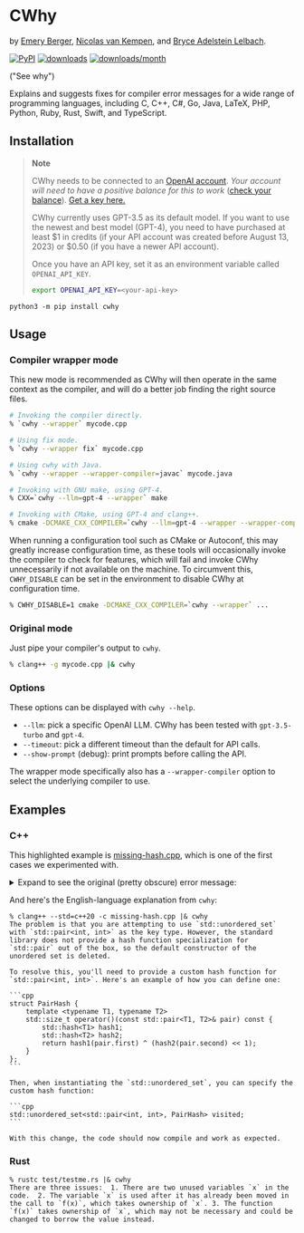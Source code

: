 # CWhy

by [Emery Berger](https://emeryberger.com), [Nicolas van Kempen](https://nvankempen.com/), and [Bryce Adelstein Lelbach](https://twitter.com/blelbach?lang=en).

[![PyPI](https://img.shields.io/pypi/v/cwhy.svg)](https://pypi.org/project/cwhy/)
[![downloads](https://static.pepy.tech/badge/cwhy)](https://pepy.tech/project/cwhy)
[![downloads/month](https://static.pepy.tech/badge/cwhy/month)](https://pepy.tech/project/cwhy)

("See why")

Explains and suggests fixes for compiler error messages for a wide range of programming languages, including C, C++, C#, Go, Java, LaTeX, PHP, Python, Ruby, Rust, Swift, and TypeScript.

## Installation

> **Note**
>
> CWhy needs to be connected to an [OpenAI account](https://openai.com/api/). _Your account will need to have a positive balance for this to work_ ([check your balance](https://platform.openai.com/account/usage)). [Get a key here.](https://platform.openai.com/account/api-keys)
>
> CWhy currently uses GPT-3.5 as its default model. If you want to use the newest and best model (GPT-4), you need to have purchased  at least $1 in credits (if your API account was created before August 13, 2023) or $0.50 (if you have a newer API account).
>
> Once you have an API key, set it as an environment variable called `OPENAI_API_KEY`.
>
> ```bash
> export OPENAI_API_KEY=<your-api-key>
> ```

```
python3 -m pip install cwhy
```

## Usage

### Compiler wrapper mode

This new mode is recommended as CWhy will then operate in the same context as the compiler, and will do a better job
finding the right source files.

```bash
# Invoking the compiler directly.
% `cwhy --wrapper` mycode.cpp

# Using fix mode.
% `cwhy --wrapper fix` mycode.cpp

# Using cwhy with Java.
% `cwhy --wrapper --wrapper-compiler=javac` mycode.java

# Invoking with GNU make, using GPT-4.
% CXX=`cwhy --llm=gpt-4 --wrapper` make

# Invoking with CMake, using GPT-4 and clang++.
% cmake -DCMAKE_CXX_COMPILER=`cwhy --llm=gpt-4 --wrapper --wrapper-compiler=clang++` ...
```

When running a configuration tool such as CMake or Autoconf, this may greatly increase configuration time, as these
tools will occasionally invoke the compiler to check for features, which will fail and invoke CWhy unnecessarily if not
available on the machine. To circumvent this, `CWHY_DISABLE` can be set in the environment to disable CWhy at
configuration time.

```bash
% CWHY_DISABLE=1 cmake -DCMAKE_CXX_COMPILER=`cwhy --wrapper` ...
```

### Original mode

Just pipe your compiler's output to `cwhy`.

```bash
% clang++ -g mycode.cpp |& cwhy
```

### Options

These options can be displayed with `cwhy --help`.

 -  `--llm`: pick a specific OpenAI LLM. CWhy has been tested with `gpt-3.5-turbo` and `gpt-4`.
 -  `--timeout`: pick a different timeout than the default for API calls.
 -  `--show-prompt` (debug): print prompts before calling the API.

The wrapper mode specifically also has a `--wrapper-compiler` option to select the underlying compiler to use.

## Examples

### C++

This highlighted example is [missing-hash.cpp](tests/c++/missing-hash.cpp), which is one of the first cases we
experimented with.

<details>
<summary>
Expand to see the original (pretty obscure) error message:
</summary>

```
% clang++ --std=c++20 -c missing-hash.cpp
missing-hash.cpp:13:45: error: call to implicitly-deleted default constructor of 'std::unordered_set<std::pair<int, int>>'
    std::unordered_set<std::pair<int, int>> visited;
                                            ^
/usr/lib/gcc/x86_64-linux-gnu/10/../../../../include/c++/10/bits/unordered_set.h:135:7: note: explicitly defaulted function was implicitly deleted here
      unordered_set() = default;
      ^
/usr/lib/gcc/x86_64-linux-gnu/10/../../../../include/c++/10/bits/unordered_set.h:100:18: note: default constructor of 'unordered_set<std::pair<int, int>>' is implicitly deleted because field '_M_h' has a deleted default constructor
      _Hashtable _M_h;
                 ^
/usr/lib/gcc/x86_64-linux-gnu/10/../../../../include/c++/10/bits/hashtable.h:451:7: note: explicitly defaulted function was implicitly deleted here
      _Hashtable() = default;
      ^
/usr/lib/gcc/x86_64-linux-gnu/10/../../../../include/c++/10/bits/hashtable.h:174:7: note: default constructor of '_Hashtable<std::pair<int, int>, std::pair<int, int>, std::allocator<std::pair<int, int>>, std::__detail::_Identity, std::equal_to<std::pair<int, int>>, std::hash<std::pair<int, int>>, std::__detail::_Mod_range_hashing, std::__detail::_Default_ranged_hash, std::__detail::_Prime_rehash_policy, std::__detail::_Hashtable_traits<true, true, true>>' is implicitly deleted because base class '__detail::_Hashtable_base<pair<int, int>, pair<int, int>, _Identity, equal_to<pair<int, int>>, hash<pair<int, int>>, _Mod_range_hashing, _Default_ranged_hash, _Hashtable_traits<true, true, true>>' has a deleted default constructor
    : public __detail::_Hashtable_base<_Key, _Value, _ExtractKey, _Equal,
      ^
/usr/lib/gcc/x86_64-linux-gnu/10/../../../../include/c++/10/bits/hashtable_policy.h:1791:5: note: explicitly defaulted function was implicitly deleted here
    _Hashtable_base() = default;
    ^
/usr/lib/gcc/x86_64-linux-gnu/10/../../../../include/c++/10/bits/hashtable_policy.h:1726:5: note: default constructor of '_Hashtable_base<std::pair<int, int>, std::pair<int, int>, std::__detail::_Identity, std::equal_to<std::pair<int, int>>, std::hash<std::pair<int, int>>, std::__detail::_Mod_range_hashing, std::__detail::_Default_ranged_hash, std::__detail::_Hashtable_traits<true, true, true>>' is implicitly deleted because base class '_Hash_code_base<pair<int, int>, pair<int, int>, _Identity, hash<pair<int, int>>, _Mod_range_hashing, _Default_ranged_hash, _Hashtable_traits<true, true, true>::__hash_cached::value>' has a deleted default constructor
  : public _Hash_code_base<_Key, _Value, _ExtractKey, _H1, _H2, _Hash,
    ^
/usr/lib/gcc/x86_64-linux-gnu/10/../../../../include/c++/10/bits/hashtable_policy.h:1368:7: note: explicitly defaulted function was implicitly deleted here
      _Hash_code_base() = default;
      ^
/usr/lib/gcc/x86_64-linux-gnu/10/../../../../include/c++/10/bits/hashtable_policy.h:1344:7: note: default constructor of '_Hash_code_base<std::pair<int, int>, std::pair<int, int>, std::__detail::_Identity, std::hash<std::pair<int, int>>, std::__detail::_Mod_range_hashing, std::__detail::_Default_ranged_hash, true>' is implicitly deleted because base class '_Hashtable_ebo_helper<1, hash<pair<int, int>>>' has a deleted default constructor
      private _Hashtable_ebo_helper<1, _H1>,
      ^
/usr/lib/gcc/x86_64-linux-gnu/10/../../../../include/c++/10/bits/hashtable_policy.h:1112:7: note: explicitly defaulted function was implicitly deleted here
      _Hashtable_ebo_helper() = default;
      ^
/usr/lib/gcc/x86_64-linux-gnu/10/../../../../include/c++/10/bits/hashtable_policy.h:1110:7: note: default constructor of '_Hashtable_ebo_helper<1, std::hash<std::pair<int, int>>, true>' is implicitly deleted because base class 'std::hash<std::pair<int, int>>' has a deleted default constructor
    : private _Tp
      ^
/usr/lib/gcc/x86_64-linux-gnu/10/../../../../include/c++/10/bits/functional_hash.h:101:19: note: default constructor of 'hash<std::pair<int, int>>' is implicitly deleted because base class '__hash_enum<pair<int, int>>' has no default constructor
    struct hash : __hash_enum<_Tp>
                  ^
In file included from missing-hash.cpp:1:
In file included from /usr/lib/gcc/x86_64-linux-gnu/10/../../../../include/c++/10/functional:61:
In file included from /usr/lib/gcc/x86_64-linux-gnu/10/../../../../include/c++/10/unordered_map:46:
In file included from /usr/lib/gcc/x86_64-linux-gnu/10/../../../../include/c++/10/bits/hashtable.h:35:
/usr/lib/gcc/x86_64-linux-gnu/10/../../../../include/c++/10/bits/hashtable_policy.h:1377:2: error: static assertion failed due to requirement 'std::__is_invocable<const std::hash<std::pair<int, int>> &, const std::pair<int, int> &>{}': hash function must be invocable with an argument of key type
        static_assert(__is_invocable<const _H1&, const _Key&>{},
        ^             ~~~~~~~~~~~~~~~~~~~~~~~~~~~~~~~~~~~~~~~~~
/usr/lib/gcc/x86_64-linux-gnu/10/../../../../include/c++/10/bits/hashtable.h:1675:29: note: in instantiation of member function 'std::__detail::_Hash_code_base<std::pair<int, int>, std::pair<int, int>, std::__detail::_Identity, std::hash<std::pair<int, int>>, std::__detail::_Mod_range_hashing, std::__detail::_Default_ranged_hash, true>::_M_hash_code' requested here
        __hash_code __code = this->_M_hash_code(__k);
                                   ^
/usr/lib/gcc/x86_64-linux-gnu/10/../../../../include/c++/10/bits/hashtable.h:788:11: note: in instantiation of function template specialization 'std::_Hashtable<std::pair<int, int>, std::pair<int, int>, std::allocator<std::pair<int, int>>, std::__detail::_Identity, std::equal_to<std::pair<int, int>>, std::hash<std::pair<int, int>>, std::__detail::_Mod_range_hashing, std::__detail::_Default_ranged_hash, std::__detail::_Prime_rehash_policy, std::__detail::_Hashtable_traits<true, true, true>>::_M_emplace<const std::pair<int, int> &>' requested here
        { return _M_emplace(__unique_keys(), std::forward<_Args>(__args)...); }
                 ^
/usr/lib/gcc/x86_64-linux-gnu/10/../../../../include/c++/10/bits/unordered_set.h:377:16: note: in instantiation of function template specialization 'std::_Hashtable<std::pair<int, int>, std::pair<int, int>, std::allocator<std::pair<int, int>>, std::__detail::_Identity, std::equal_to<std::pair<int, int>>, std::hash<std::pair<int, int>>, std::__detail::_Mod_range_hashing, std::__detail::_Default_ranged_hash, std::__detail::_Prime_rehash_policy, std::__detail::_Hashtable_traits<true, true, true>>::emplace<const std::pair<int, int> &>' requested here
        { return _M_h.emplace(std::forward<_Args>(__args)...); }
                      ^
missing-hash.cpp:20:44: note: in instantiation of function template specialization 'std::unordered_set<std::pair<int, int>>::emplace<const std::pair<int, int> &>' requested here
        const auto [_, inserted] = visited.emplace(n->position);
                                           ^
In file included from missing-hash.cpp:1:
In file included from /usr/lib/gcc/x86_64-linux-gnu/10/../../../../include/c++/10/functional:61:
In file included from /usr/lib/gcc/x86_64-linux-gnu/10/../../../../include/c++/10/unordered_map:46:
In file included from /usr/lib/gcc/x86_64-linux-gnu/10/../../../../include/c++/10/bits/hashtable.h:35:
/usr/lib/gcc/x86_64-linux-gnu/10/../../../../include/c++/10/bits/hashtable_policy.h:1379:9: error: type 'const std::hash<std::pair<int, int>>' does not provide a call operator
        return _M_h1()(__k);
               ^~~~~~~
3 errors generated.
```
</details>

And here's the English-language explanation from `cwhy`:

````
% clang++ --std=c++20 -c missing-hash.cpp |& cwhy
The problem is that you are attempting to use `std::unordered_set`
with `std::pair<int, int>` as the key type. However, the standard
library does not provide a hash function specialization for
`std::pair` out of the box, so the default constructor of the
unordered set is deleted.

To resolve this, you'll need to provide a custom hash function for
`std::pair<int, int>`. Here's an example of how you can define one:

```cpp
struct PairHash {
    template <typename T1, typename T2>
    std::size_t operator()(const std::pair<T1, T2>& pair) const {
        std::hash<T1> hash1;
        std::hash<T2> hash2;
        return hash1(pair.first) ^ (hash2(pair.second) << 1);
    }
};
```

Then, when instantiating the `std::unordered_set`, you can specify the
custom hash function:

```cpp
std::unordered_set<std::pair<int, int>, PairHash> visited;
```

With this change, the code should now compile and work as expected.
````


### Rust

```
% rustc test/testme.rs |& cwhy
There are three issues:  1. There are two unused variables `x` in the
code.  2. The variable `x` is used after it has already been moved in
the call to `f(x)`, which takes ownership of `x`. 3. The function
`f(x)` takes ownership of `x`, which may not be necessary and could be
changed to borrow the value instead.
```
